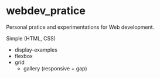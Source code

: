 # webdev_pratice
Personal pratice and experimentations for Web development.

Simple (HTML, CSS)
- display-examples
- flexbox
- grid
	- gallery (responsive + gap)
